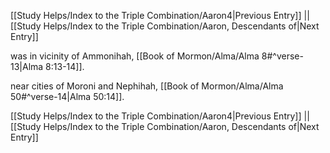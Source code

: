 [[Study Helps/Index to the Triple Combination/Aaron4|Previous Entry]]  ||  [[Study Helps/Index to the Triple Combination/Aaron, Descendants of|Next Entry]]

 was in vicinity of Ammonihah, [[Book of Mormon/Alma/Alma 8#^verse-13|Alma 8:13-14]].

 near cities of Moroni and Nephihah, [[Book of Mormon/Alma/Alma 50#^verse-14|Alma 50:14]].

[[Study Helps/Index to the Triple Combination/Aaron4|Previous Entry]]  ||  [[Study Helps/Index to the Triple Combination/Aaron, Descendants of|Next Entry]]